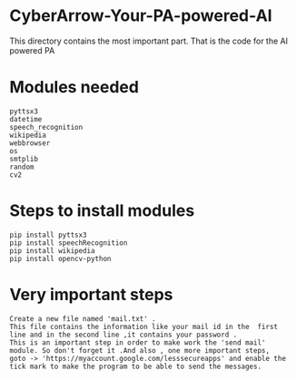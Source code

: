 # CyberArrow-Your-PA-powered-AI    
This directory contains the most important part. That is the code for the AI powered PA
# Modules needed    
    pyttsx3  
    datetime 
    speech_recognition  
    wikipedia   
    webbrowser     
    os
    smtplib 
    random
    cv2   
# Steps to install modules 

    pip install pyttsx3 
    pip install speechRecognition
    pip install wikipedia 
    pip install opencv-python
# Very important steps
    Create a new file named 'mail.txt' . 
    This file contains the information like your mail id in the  first line and in the second line ,it contains your password .
    This is an important step in order to make work the 'send mail' module. So don't forget it .And also , one more important steps, 
    goto -> 'https://myaccount.google.com/lesssecureapps' and enable the tick mark to make the program to be able to send the messages.
 
  
 
